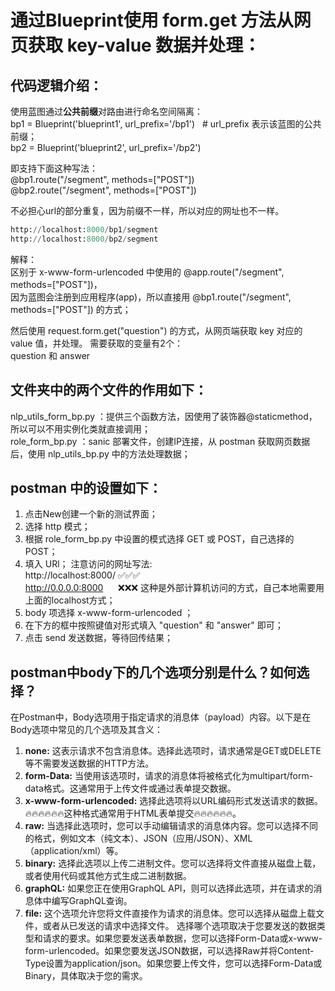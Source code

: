 # 通过Blueprint使用 form.get 方法从网页获取 key-value 数据并处理：
## 代码逻辑介绍：
使用蓝图通过**公共前缀**对路由进行命名空间隔离：  
bp1 = Blueprint('blueprint1', url_prefix='/bp1')    &nbsp;&nbsp;# url_prefix 表示该蓝图的公共前缀；<br>
bp2 = Blueprint('blueprint2', url_prefix='/bp2')  

即支持下面这种写法：  
@bp1.route("/segment", methods=["POST"])  
@bp2.route("/segment", methods=["POST"])  
  
不必担心url的部分重复，因为前缀不一样，所以对应的网址也不一样。<br>
```python
http://localhost:8000/bp1/segment
http://localhost:8000/bp2/segment  
```
解释：  
区别于 x-www-form-urlencoded 中使用的 @app.route("/segment", methods=["POST"])，  
因为蓝图会注册到应用程序(app)，所以直接用 @bp1.route("/segment", methods=["POST"]) 的方式；  

然后使用 request.form.get("question") 的方式，从网页端获取 key 对应的 value 值，并处理。
需要获取的变量有2个：<br>
question 和 answer
## 文件夹中的两个文件的作用如下：
nlp_utils_form_bp.py ：提供三个函数方法，因使用了装饰器@staticmethod，所以可以不用实例化类就直接调用；<br>
role_form_bp.py ：sanic 部署文件，创建IP连接，从 postman 获取网页数据后，使用 nlp_utils_bp.py 中的方法处理数据；
## postman 中的设置如下：
1. 点击New创建一个新的测试界面；
2. 选择 http 模式；
3. 根据 role_form_bp.py 中设置的模式选择 GET 或 POST，自己选择的 POST；
4. 填入 URl；
注意访问的网址写法:<br>
http://localhost:8000/   ✅✅✅<br>
http://0.0.0.0:8000 &nbsp;&nbsp;&nbsp;&nbsp; ❌❌❌ 这种是外部计算机访问的方式，自己本地需要用上面的localhost方式；
5. body 项选择 x-www-form-urlencoded ；
6. 在下方的框中按照键值对形式填入 "question" 和 "answer" 即可；
7. 点击 send 发送数据，等待回传结果；

## postman中body下的几个选项分别是什么？如何选择？
在Postman中，Body选项用于指定请求的消息体（payload）内容。以下是在Body选项中常见的几个选项及其含义：
1. **none:** 这表示请求不包含消息体。选择此选项时，请求通常是GET或DELETE等不需要发送数据的HTTP方法。
2. **form-Data:** 当使用该选项时，请求的消息体将被格式化为multipart/form-data格式。这通常用于上传文件或通过表单提交数据。
3. **x-www-form-urlencoded:** 选择此选项将以URL编码形式发送请求的数据。🔥🔥🔥🔥🔥🔥这种格式通常用于HTML表单提交🔥🔥🔥🔥🔥🔥。
4. **raw:** 当选择此选项时，您可以手动编辑请求的消息体内容。您可以选择不同的格式，例如文本（纯文本）、JSON（应用/JSON）、XML（application/xml）等。
5. **binary:** 选择此选项以上传二进制文件。您可以选择将文件直接从磁盘上载，或者使用代码或其他方式生成二进制数据。
6. **graphQL:** 如果您正在使用GraphQL API，则可以选择此选项，并在请求的消息体中编写GraphQL查询。
7. **file:** 这个选项允许您将文件直接作为请求的消息体。您可以选择从磁盘上载文件，或者从已发送的请求中选择文件。
选择哪个选项取决于您要发送的数据类型和请求的要求。如果您要发送表单数据，您可以选择Form-Data或x-www-form-urlencoded。如果您要发送JSON数据，可以选择Raw并将Content-Type设置为application/json。如果您要上传文件，您可以选择Form-Data或Binary，具体取决于您的需求。
